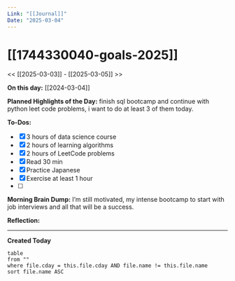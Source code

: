 ```yaml
---
Link: "[[Journal]]"
Date: "2025-03-04"
---
```

# [[1744330040-goals-2025]]

<< [[2025-03-03]] - [[2025-03-05]] >>

**On this day:** [[2024-03-04]]

**Planned Highlights of the Day:**
finish sql bootcamp and continue with python leet code problems, i want to do at least 3 of them today.

**To-Dos:**

- [x] 3 hours of data science course
- [x] 2 hours of learning algorithms
- [x] 2 hours of LeetCode problems
- [x] Read 30 min
- [x] Practice Japanese
- [x] Exercise at least 1 hour
- [ ]

**Morning Brain Dump:**
I’m still motivated, my intense bootcamp to start with job interviews and all that will be a success.

**Reflection:**

---

**Created Today**

```dataview
table
from ""
where file.cday = this.file.cday AND file.name != this.file.name
sort file.name ASC
```
